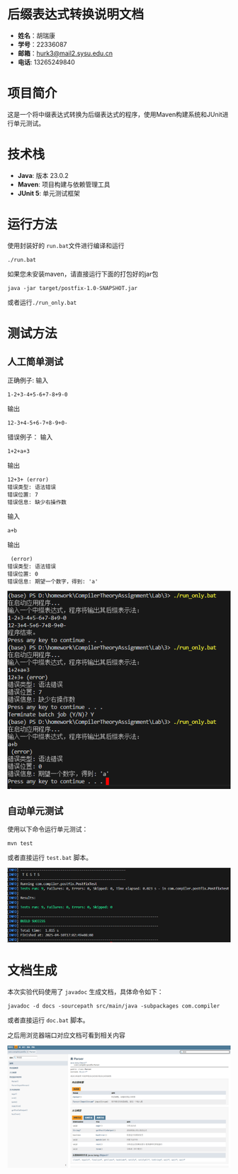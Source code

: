 # 后缀表达式转换说明文档

- **姓名**：胡瑞康
- **学号**：22336087
- **邮箱**：hurk3@mail2.sysu.edu.cn
- **电话**: 13265249840

# 项目简介
这是一个将中缀表达式转换为后缀表达式的程序，使用Maven构建系统和JUnit进行单元测试。

# 技术栈

- **Java**: 版本 23.0.2
- **Maven**: 项目构建与依赖管理工具
- **JUnit 5**: 单元测试框架


# 运行方法

使用封装好的 `run.bat`文件进行编译和运行

```shell
./run.bat
```

如果您未安装maven，请直接运行下面的打包好的jar包

```
java -jar target/postfix-1.0-SNAPSHOT.jar
```

或者运行`./run_only.bat`

# 测试方法


## 人工简单测试

正确例子:
输入
```
1-2+3-4+5-6+7-8+9-0
```
输出
```
12-3+4-5+6-7+8-9+0-
```

错误例子：
输入
```
1+2+a+3
```
输出
```
12+3+ (error)
错误类型: 语法错误
错误位置: 7
错误信息: 缺少右操作数
```

输入
```
a+b
```
输出
```
 (error)
错误类型: 语法错误
错误位置: 0
错误信息: 期望一个数字，得到: 'a'
```

![](./img/humantest.png)

## 自动单元测试

使用以下命令运行单元测试：

```
mvn test
```

或者直接运行 `test.bat` 脚本。

![](./img/mvntest.png)

# 文档生成

本次实验代码使用了 `javadoc` 生成文档，具体命令如下：

```shell
javadoc -d docs -sourcepath src/main/java -subpackages com.compiler
```

或者直接运行 `doc.bat` 脚本。

之后用浏览器端口对应文档可看到相关内容

![](./img/javadoc.png)